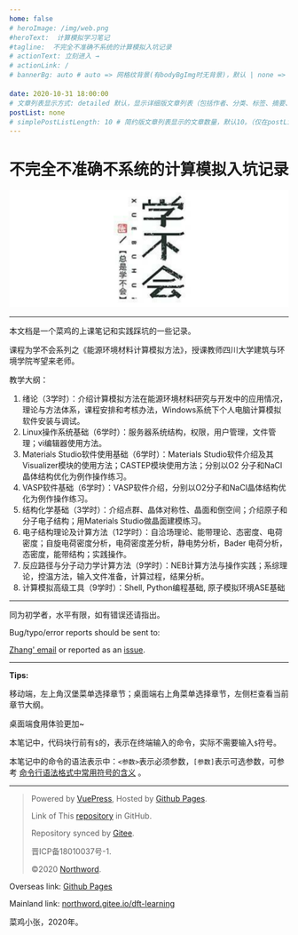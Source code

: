 ```yaml
---
home: false
# heroImage: /img/web.png
#heroText:  计算模拟学习笔记
#tagline:  不完全不准确不系统的计算模拟入坑记录
# actionText: 立刻进入 →
# actionLink: /
# bannerBg: auto # auto => 网格纹背景(有bodyBgImg时无背景)，默认 | none => 无 | '大图地址' | background: 自定义背景样式       提示：如发现文本颜色不适应你的背景时可以到palette.styl修改$bannerTextColor变量

date: 2020-10-31 18:00:00
# 文章列表显示方式: detailed 默认，显示详细版文章列表（包括作者、分类、标签、摘要、分页等）| simple => 显示简约版文章列表（仅标题和日期）| none 不显示文章列表
postList: none
# simplePostListLength: 10 # 简约版文章列表显示的文章数量，默认10。（仅在postList设置为simple时生效）
---
```


# 不完全不准确不系统的计算模拟入坑记录



![学不会系列之材料计算](./logo.png)

---

本文档是一个菜鸡的上课笔记和实践踩坑的一些记录。

课程为学不会系列之《能源环境材料计算模拟方法》，授课教师四川大学建筑与环境学院岑望来老师。

教学大纲：

1. 绪论（3学时）：介绍计算模拟方法在能源环境材料研究与开发中的应用情况，理论与方法体系，课程安排和考核办法，Windows系统下个人电脑计算模拟软件安装与调试。
2. Linux操作系统基础（6学时）：服务器系统结构，权限，用户管理，文件管理；vi编辑器使用方法。
3. Materials Studio软件使用基础（6学时）：Materials Studio软件介绍及其Visualizer模块的使用方法；CASTEP模块使用方法；分别以O2 分子和NaCl晶体结构优化为例作操作练习。
4. VASP软件基础（6学时）：VASP软件介绍，分别以O2分子和NaCl晶体结构优化为例作操作练习。
5. 结构化学基础（3学时）：介绍点群、晶体对称性、晶面和倒空间；介绍原子和分子电子结构；用Materials Studio做晶面建模练习。
6. 电子结构理论及计算方法（12学时）：自洽场理论、能带理论、态密度、电荷密度；自旋电荷密度分析，电荷密度差分析，静电势分析，Bader 电荷分析，态密度，能带结构；实践操作。
7. 反应路径与分子动力学计算方法（9学时）：NEB计算方法与操作实践；系综理论，控温方法，输入文件准备，计算过程，结果分析。
8. 计算模拟高级工具（9学时）：Shell, Python编程基础, 原子模拟环境ASE基础

---

同为初学者，水平有限，如有错误还请指出。

Bug/typo/error reports should be sent to:

[Zhang' email](mailto:zhangjianbei@stu.scu.edu.cn) or reported as an [issue](https://github.com/northword/computation-simulation/issues).

---

**Tips:** 

移动端，左上角汉堡菜单选择章节；桌面端右上角菜单选择章节，左侧栏查看当前章节大纲。

桌面端食用体验更加~

本笔记中，代码块行前有`$`的，表示在终端输入的命令，实际不需要输入`$`符号。

本笔记中的命令的语法表示中：`<参数>`表示必须参数，`[参数]`表示可选参数，可参考 [命令行语法格式中常用符号的含义](https://www.cnblogs.com/uakora/p/11809501.html) 。

---



> Powered by [VuePress](https://www.gitbook.com/), 	Hosted by [Github Pages](https://pages.github.com/). 	
>
> Link of This [repository](https://github.com/northword/computation-simulation) in GitHub. 		
>
> Repository synced by [Gitee](https://gitee.com/northword/dft-learning). 
>
> 晋ICP备18010037号-1. 	
>
> ©2020 [Northword]().  	

Overseas link:  [Github Pages](http://blog.northword.cn/dft-learning) 

Mainland link:  [northword.gitee.io/dft-learning](http://northword.gitee.io/dft-learning)

菜鸡小张，2020年。

